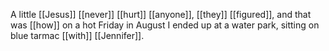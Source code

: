 A little [[Jesus]] [[never]] [[hurt]] [[anyone]], [[they]] [[figured]], and that was [[how]] on a hot Friday in August I ended up at a water park, sitting on blue tarmac [[with]] [[Jennifer]].  